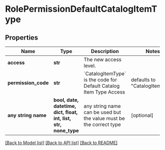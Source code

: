 # RolePermissionDefaultCatalogItemType


## Properties
Name | Type | Description | Notes
------------ | ------------- | ------------- | -------------
**access** | **str** | The new access level. | 
**permission_code** | **str** | &#x60;CatalogItemType&#x60; is the code for Default Catalog Item Type Access | defaults to "CatalogItemType"
**any string name** | **bool, date, datetime, dict, float, int, list, str, none_type** | any string name can be used but the value must be the correct type | [optional]

[[Back to Model list]](../README.md#documentation-for-models) [[Back to API list]](../README.md#documentation-for-api-endpoints) [[Back to README]](../README.md)


